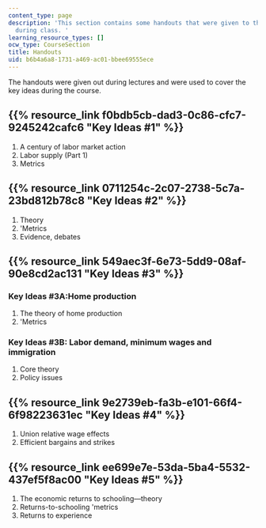 ```yaml
---
content_type: page
description: 'This section contains some handouts that were given to the students
  during class. '
learning_resource_types: []
ocw_type: CourseSection
title: Handouts
uid: b6b4a6a8-1731-a469-ac01-bbee69555ece
---
```


The handouts were given out during lectures and were used to cover the key ideas during the course.

{{% resource_link f0bdb5cb-dad3-0c86-cfc7-9245242cafc6 "Key Ideas #1" %}}
----------------------------------------------------------

1.  A century of labor market action
2.  Labor supply (Part 1)
3.  Metrics 

{{% resource_link 0711254c-2c07-2738-5c7a-23bd812b78c8 "Key Ideas #2" %}}
----------------------------------------------------------

1.  Theory
2.  'Metrics
3.  Evidence, debates

{{% resource_link 549aec3f-6e73-5dd9-08af-90e8cd2ac131 "Key Ideas #3" %}}
----------------------------------------------------------

### Key Ideas #3A:Home production

1.  The theory of home production
2.  'Metrics

### Key Ideas #3B: Labor demand, minimum wages and immigration

1.  Core theory
2.  Policy issues

{{% resource_link 9e2739eb-fa3b-e101-66f4-6f98223631ec "Key Ideas #4" %}}
----------------------------------------------------------

1.  Union relative wage effects
2.  Efficient bargains and strikes

{{% resource_link ee699e7e-53da-5ba4-5532-437ef5f8ac00 "Key Ideas #5" %}}
----------------------------------------------------------

1.  The economic returns to schooling—theory
2.  Returns-to-schooling 'metrics
3.  Returns to experience